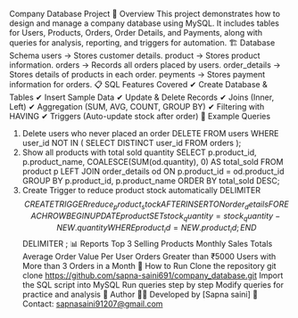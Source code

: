 Company Database Project 📌 Overview
This project demonstrates how to design and manage a company database using MySQL. It includes tables for Users, Products, Orders, Order Details, and Payments, along with queries for analysis, reporting, and triggers for automation.
🏗 Database Schema
users → Stores customer details.
product → Stores product information.
orders → Records all orders placed by users.
order_details → Stores details of products in each order.
peyments → Stores payment information for orders.
📋 SQL Features Covered
✔ Create Database & Tables ✔ Insert Sample Data ✔ Update & Delete Records ✔ Joins (Inner, Left) ✔ Aggregation (SUM, AVG, COUNT, GROUP BY) ✔ Filtering with HAVING ✔ Triggers (Auto-update stock after order)
🔑 Example Queries
1.	Delete users who never placed an order DELETE FROM users WHERE user_id NOT IN ( SELECT DISTINCT user_id FROM orders );
2.	Show all products with total sold quantity SELECT p.product_id, p.product_name, COALESCE(SUM(od.quantity), 0) AS total_sold FROM product p LEFT JOIN order_details od ON p.product_id = od.product_id GROUP BY p.product_id, p.product_name ORDER BY total_sold DESC;
3.	Create Trigger to reduce product stock automatically DELIMITER $$
CREATE TRIGGER reduce_product_stock AFTER INSERT ON order_details FOR EACH ROW BEGIN UPDATE product SET stock_quantity = stock_quantity - NEW.quantity WHERE product_id = NEW.product_id; END$$
DELIMITER ;
📊 Reports
Top 3 Selling Products
Monthly Sales Totals
Average Order Value Per User
Orders Greater than ₹5000
Users with More than 3 Orders in a Month
🚀 How to Run
Clone the repository
git clone https://github.com/sapna-saini691/company_database.git
Import the SQL script into MySQL
Run queries step by step
Modify queries for practice and analysis
📌 Author 👩‍💻 Developed by [Sapna saini] 📧 Contact: sapnasaini91207@gmail.com

